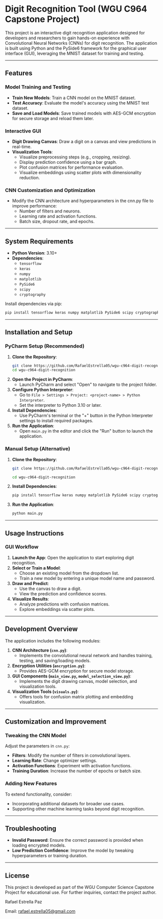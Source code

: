 # Digit Recognition Tool (WGU C964 Capstone Project)

This project is an interactive digit recognition application designed for developers and researchers to gain hands-on experience with Convolutional Neural Networks (CNNs) for digit recognition. The application is built using Python and the PySide6 framework for the graphical user interface (GUI), leveraging the MNIST dataset for training and testing.

---

## Features

### Model Training and Testing
- **Train New Models**: Train a CNN model on the MNIST dataset.
- **Test Accuracy**: Evaluate the model's accuracy using the MNIST test dataset.
- **Save and Load Models**: Save trained models with AES-GCM encryption for secure storage and reload them later.

### Interactive GUI
- **Digit Drawing Canvas**: Draw a digit on a canvas and view predictions in real-time.
- **Visualization Tools**:
  - Visualize preprocessing steps (e.g., cropping, resizing).
  - Display prediction confidence using a bar graph.
  - Plot confusion matrices for performance evaluation.
  - Visualize embeddings using scatter plots with dimensionality reduction.

### CNN Customization and Optimization
- Modify the CNN architecture and hyperparameters in the cnn.py file  to improve performance:
  - Number of filters and neurons.
  - Learning rate and activation functions.
  - Batch size, dropout rate, and epochs.

---

## System Requirements

- **Python Version**: 3.10+
- **Dependencies**:
  - `tensorflow`
  - `keras`
  - `numpy`
  - `matplotlib`
  - `PySide6`
  - `scipy`
  - `cryptography`

Install dependencies via pip:
```bash
pip install tensorflow keras numpy matplotlib PySide6 scipy cryptography
```

---

## Installation and Setup

### PyCharm Setup (Recommended)
1. **Clone the Repository**:
   ```bash
   git clone https://github.com/RafaelEstrella05/wgu-c964-digit-recognition.git
   cd wgu-c964-digit-recognition
   ```
2. **Open the Project in PyCharm**:
   - Launch PyCharm and select "Open" to navigate to the project folder.
3. **Configure Python Interpreter**:
   - Go to `File > Settings > Project: <project-name> > Python Interpreter`.
   - Set the interpreter to Python 3.10 or later.
4. **Install Dependencies**:
   - Use PyCharm's terminal or the "+" button in the Python Interpreter settings to install required packages.
5. **Run the Application**:
   - Open `main.py` in the editor and click the "Run" button to launch the application.

### Manual Setup (Alternative)

1. **Clone the Repository**:
   ```bash
   git clone https://github.com/RafaelEstrella05/wgu-c964-digit-recognition.git
   
   cd wgu-c964-digit-recognition
   ```
2. **Install Dependencies**:
   ```bash
   pip install tensorflow keras numpy matplotlib PySide6 scipy cryptography
   ```
3. **Run the Application**:
   ```bash
   python main.py
   ```

---

## Usage Instructions

### GUI Workflow
1. **Launch the App**: Open the application to start exploring digit recognition.
2. **Select or Train a Model**:
   - Choose an existing model from the dropdown list.
   - Train a new model by entering a unique model name and password.
3. **Draw and Predict**:
   - Use the canvas to draw a digit.
   - View the prediction and confidence scores.
4. **Visualize Results**:
   - Analyze predictions with confusion matrices.
   - Explore embeddings via scatter plots.

---

## Development Overview

The application includes the following modules:

1. **CNN Architecture (`cnn.py`)**:
   - Implements the convolutional neural network and handles training, testing, and saving/loading models.
2. **Encryption Utilities (`encryption.py`)**:
   - Provides AES-GCM encryption for secure model storage.
3. **GUI Components (`main_view.py`, `model_selection_view.py`)**:
   - Implements the digit drawing canvas, model selection, and visualization tools.
4. **Visualization Tools (`visuals.py`)**:
   - Offers tools for confusion matrix plotting and embedding visualization.

---

## Customization and Improvement

### Tweaking the CNN Model
Adjust the parameters in `cnn.py`:
- **Filters**: Modify the number of filters in convolutional layers.
- **Learning Rate**: Change optimizer settings.
- **Activation Functions**: Experiment with activation functions.
- **Training Duration**: Increase the number of epochs or batch size.

### Adding New Features
To extend functionality, consider:
- Incorporating additional datasets for broader use cases.
- Supporting other machine learning tasks beyond digit recognition.

---

## Troubleshooting

- **Invalid Password**: Ensure the correct password is provided when loading encrypted models.
- **Low Prediction Confidence**: Improve the model by tweaking hyperparameters or training duration.

---

## License

This project is developed as part of the WGU Computer Science Capstone Project for educational use. For further inquiries, contact the project author.

Rafael Estrella Paz

Email: rafael.estrella05@gmail.com


